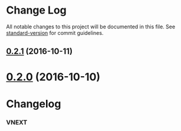 # Change Log

All notable changes to this project will be documented in this file. See [standard-version](https://github.com/conventional-changelog/standard-version) for commit guidelines.

<a name="0.2.1"></a>
## [0.2.1](https://github.com/tallyb/loopback-graphql/compare/0.1.0...v0.2.1) (2016-10-11)



<a name="0.2.0"></a>
# [0.2.0](https://github.com/tallyb/loopback-graphql/compare/0.1.0...v0.2.0) (2016-10-10)



# Changelog

### VNEXT
